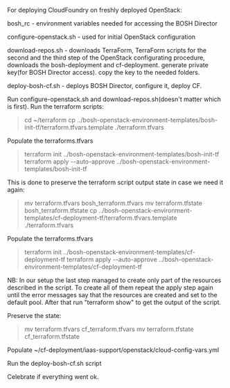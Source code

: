 For deploying CloudFoundry on freshly deployed OpenStack:

bosh_rc - environment variables needed for accessing the BOSH Director

configure-openstack.sh - used for initial OpenStack configuration

download-repos.sh - downloads TerraForm, TerraForm scripts for the second and
                 the third step of the OpenStack configurating procedure,
                 downloads the bosh-deployment and cf-deployment. 
                 generate private key(for BOSH Director access).
                 copy the key to the needed folders.

deploy-bosh-cf.sh - deploys BOSH Director, configure it, deploy CF.

Run configure-openstack.sh and download-repos.sh(doesn't matter which is first).
Run the terraform scripts:
>cd ~/terraform
>cp ../bosh-openstack-environment-templates/bosh-init-tf/terraform.tfvars.template ./terraform.tfvars

Populate the terraforms.tfvars
>terraform init ../bosh-openstack-environment-templates/bosh-init-tf
>terraform apply --auto-approve ../bosh-openstack-environment-templates/bosh-init-tf

This is done to preserve the terraform script output state in case we need it again:
>mv terraform.tfvars bosh_terraform.tfvars
>mv terraform.tfstate bosh_terraform.tfstate
>cp ../bosh-openstack-environment-templates/cf-deployment-tf/terraform.tfvars.template ./terraform.tfvars

Populate the terraforms.tfvars
>terraform init ../bosh-openstack-environment-templates/cf-deployment-tf
>terraform apply --auto-approve ../bosh-openstack-environment-templates/cf-deployment-tf

NB: In our setup the last step managed to create only part of the resources described in the script.
To create all of them repeat the apply step again until the error messages say that the resources are
created and set to the default pool. After that run "terraform show" to get the output of the script.

Preserve the state:
>mv terraform.tfvars cf_terraform.tfvars
>mv terraform.tfstate cf_terraform.tfstate

Populate ~/cf-deployment/iaas-support/openstack/cloud-config-vars.yml

Run the deploy-bosh-cf.sh script

Celebrate if everything went ok.
